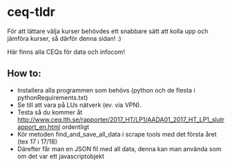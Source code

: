 # ceq-tldr
För att lättare välja kurser behövdes ett snabbare sätt att kolla upp och jämföra kurser, så därför denna sidan! :)

Här finns alla CEQs för data och infocom!

## How to:
* Installera alla programmen som behövs (python och de flesta i pythonRequirements.txt)
* Se till att vara på LUs nätverk (ev. via VPN).
* Testa så du kommer åt http://www.ceq.lth.se/rapporter/2017_HT/LP1/AADA01_2017_HT_LP1_slutrapport_en.html ordentligt
* Kör metoden find_and_save_all_data i scrape tools med det första året (tex 17 i 17/18)
* Därefter får man en JSON fil med all data, denna kan man använda som om det var ett javascriptobjekt

